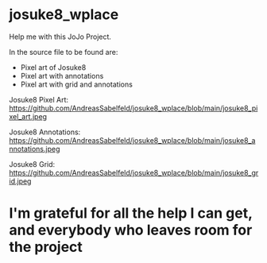 # josuke8_wplace

Help me with this JoJo Project.

In the source file to be found are:
- Pixel art of Josuke8
- Pixel art with annotations
- Pixel art with grid and annotations

Josuke8 Pixel Art:
https://github.com/AndreasSabelfeld/josuke8_wplace/blob/main/josuke8_pixel_art.jpeg

Josuke8 Annotations:
https://github.com/AndreasSabelfeld/josuke8_wplace/blob/main/josuke8_annotations.jpeg

Josuke8 Grid:
https://github.com/AndreasSabelfeld/josuke8_wplace/blob/main/josuke8_grid.jpeg

# I'm grateful for all the help I can get, and everybody who leaves room for the project

